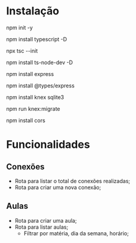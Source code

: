 # Instalação 

npm init -y

npm install typescript -D

npx tsc --init

npm install ts-node-dev -D

npm install express

npm install @types/express

npm install knex sqlite3

npm run knex:migrate

npm install cors
# Funcionalidades

## Conexões

- Rota para listar o total de conexões realizadas;
- Rota para criar uma nova conexão;

## Aulas

- Rota para criar uma aula;
- Rota para listar aulas;
  - Filtrar por matéria, dia da semana, horário;